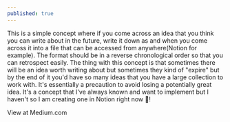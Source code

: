 ```yaml
---
published: true
---
```


This is a simple concept where if you come across an idea that you think you can write about in the future, write it down as and when you come across it into a file that can be accessed from anywhere(Notion for example). The format should be in a reverse chronological order so that you can retrospect easily. The thing with this concept is that sometimes there will be an idea worth writing about but sometimes they kind of "expire" but by the end of it you'd have so many ideas that you have a large collection to work with. It's essentially a precaution to avoid losing a potentially great idea. It's a concept that I've always known and want to implement but I haven't so I am creating one in Notion right now 🙂!

View at Medium.com
